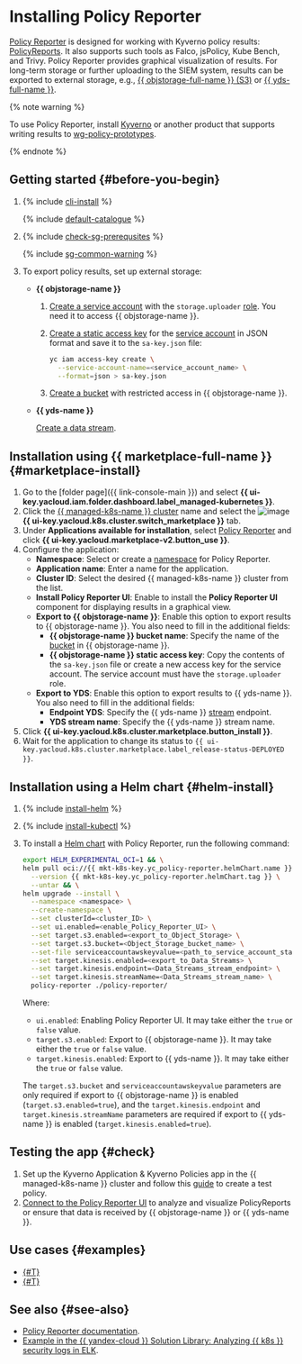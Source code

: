 # Installing Policy Reporter


[Policy Reporter](https://kyverno.github.io/policy-reporter/) is designed for working with Kyverno policy results: [PolicyReports](https://kyverno.io/docs/policy-reports/). It also supports such tools as Falco, jsPolicy, Kube Bench, and Trivy. Policy Reporter provides graphical visualization of results. For long-term storage or further uploading to the SIEM system, results can be exported to external storage, e.g., [{{ objstorage-full-name }} (S3)](../../../storage/) or [{{ yds-full-name }}](../../../data-streams/).

{% note warning %}

To use Policy Reporter, install [Kyverno](/marketplace/products/yc/kyverno) or another product that supports writing results to [wg-policy-prototypes](https://github.com/kubernetes-sigs/wg-policy-prototypes/blob/master/policy-report/README.md).

{% endnote %}

## Getting started {#before-you-begin}

1. {% include [cli-install](../../../_includes/cli-install.md) %}

   {% include [default-catalogue](../../../_includes/default-catalogue.md) %}

1. {% include [check-sg-prerequsites](../../../_includes/managed-kubernetes/security-groups/check-sg-prerequsites-lvl3.md) %}

   {% include [sg-common-warning](../../../_includes/managed-kubernetes/security-groups/sg-common-warning.md) %}

1. To export policy results, set up external storage:

   * **{{ objstorage-name }}**

      1. [Create a service account](../../../iam/operations/sa/create.md) with the `storage.uploader` [role](../../../iam/concepts/access-control/roles.md). You need it to access {{ objstorage-name }}.
      1. [Create a static access key](../../../iam/operations/sa/create-access-key.md) for the [service account](../../../iam/concepts/users/service-accounts.md) in JSON format and save it to the `sa-key.json` file:

         ```bash
         yc iam access-key create \
           --service-account-name=<service_account_name> \
           --format=json > sa-key.json
         ```

      1. [Create a bucket](../../../storage/operations/buckets/create.md) with restricted access in {{ objstorage-name }}.

   * **{{ yds-name }}**

      [Create a data stream](../../../data-streams/quickstart/create-stream.md).

## Installation using {{ marketplace-full-name }} {#marketplace-install}

1. Go to the [folder page]({{ link-console-main }}) and select **{{ ui-key.yacloud.iam.folder.dashboard.label_managed-kubernetes }}**.
1. Click the [{{ managed-k8s-name }} cluster](../../concepts/index.md#kubernetes-cluster) name and select the ![image](../../../_assets/console-icons/shopping-cart.svg) **{{ ui-key.yacloud.k8s.cluster.switch_marketplace }}** tab.
1. Under **Applications available for installation**, select [Policy Reporter](/marketplace/products/yc/policy-reporter) and click **{{ ui-key.yacloud.marketplace-v2.button_use }}**.
1. Configure the application:
   * **Namespace**: Select or create a [namespace](../../concepts/index.md#namespace) for Policy Reporter.
   * **Application name**: Enter a name for the application.
   * **Cluster ID**: Select the desired {{ managed-k8s-name }} cluster from the list.
   * **Install Policy Reporter UI**: Enable to install the **Policy Reporter UI** component for displaying results in a graphical view.
   * **Export to {{ objstorage-name }}**: Enable this option to export results to {{ objstorage-name }}. You also need to fill in the additional fields:
      * **{{ objstorage-name }} bucket name**: Specify the name of the [bucket](../../../storage/concepts/bucket.md) in {{ objstorage-name }}.
      * **{{ objstorage-name }} static access key**: Copy the contents of the `sa-key.json` file or create a new access key for the service account. The service account must have the `storage.uploader` role.
   * **Export to YDS**: Enable this option to export results to {{ yds-name }}. You also need to fill in the additional fields:
      * **Endpoint YDS**: Specify the {{ yds-name }} [stream](../../../data-streams/concepts/glossary.md#stream-concepts) endpoint.
      * **YDS stream name**: Specify the {{ yds-name }} stream name.
1. Click **{{ ui-key.yacloud.k8s.cluster.marketplace.button_install }}**.
1. Wait for the application to change its status to `{{ ui-key.yacloud.k8s.cluster.marketplace.label_release-status-DEPLOYED }}`.

## Installation using a Helm chart {#helm-install}

1. {% include [install-helm](../../../_includes/managed-kubernetes/helm-install.md) %}

1. {% include [install-kubectl](../../../_includes/managed-kubernetes/kubectl-install.md) %}

1. To install a [Helm chart](https://helm.sh/docs/topics/charts/) with Policy Reporter, run the following command:

   ```bash
   export HELM_EXPERIMENTAL_OCI=1 && \
   helm pull oci://{{ mkt-k8s-key.yc_policy-reporter.helmChart.name }} \
     --version {{ mkt-k8s-key.yc_policy-reporter.helmChart.tag }} \
     --untar && \
   helm upgrade --install \
     --namespace <namespace> \
     --create-namespace \
     --set clusterId=<cluster_ID> \
     --set ui.enabled=<enable_Policy_Reporter_UI> \
     --set target.s3.enabled=<export_to_Object_Storage> \
     --set target.s3.bucket=<Object_Storage_bucket_name> \
     --set-file serviceaccountawskeyvalue=<path_to_service_account_static_key_file> \
     --set target.kinesis.enabled=<export_to_Data_Streams> \
     --set target.kinesis.endpoint=<Data_Streams_stream_endpoint> \
     --set target.kinesis.streamName=<Data_Streams_stream_name> \
     policy-reporter ./policy-reporter/
   ```

   Where:

   * `ui.enabled`: Enabling Policy Reporter UI. It may take either the `true` or `false` value.
   * `target.s3.enabled`: Export to {{ objstorage-name }}. It may take either the `true` or `false` value.
   * `target.kinesis.enabled`: Export to {{ yds-name }}. It may take either the `true` or `false` value.

   The `target.s3.bucket` and `serviceaccountawskeyvalue` parameters are only required if export to {{ objstorage-name }} is enabled (`target.s3.enabled=true`), and the `target.kinesis.endpoint` and `target.kinesis.streamName` parameters are required if export to {{ yds-name }} is enabled (`target.kinesis.enabled=true`).

## Testing the app {#check}

1. Set up the Kyverno Application & Kyverno Policies app in the {{ managed-k8s-name }} cluster and follow this [guide](../../tutorials/marketplace/kyverno.md) to create a test policy.
1. [Connect to the Policy Reporter UI](https://kyverno.github.io/policy-reporter/#core--policy-reporter-ui--kyverno-plugin) to analyze and visualize PolicyReports or ensure that data is received by {{ objstorage-name }} or {{ yds-name }}.

## Use cases {#examples}

* [{#T}](../../tutorials/marketplace/kyverno.md)
* [{#T}](../../tutorials/sign-cr-with-cosign.md)

## See also {#see-also}

* [Policy Reporter documentation](https://kyverno.github.io/policy-reporter/).
* [Example in the {{ yandex-cloud }} Solution Library: Analyzing {{ k8s }} security logs in ELK](https://github.com/yandex-cloud-examples/yc-export-mk8s-auditlogs-to-elk/blob/main/README.md).
